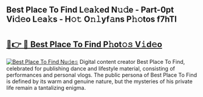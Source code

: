 ## Best Place To Find L𝚎a𝚔ed N𝚞𝚍e - Part-0pt Vi𝚍𝚎o L𝚎a𝚔s - H𝚘𝚝 O𝚗𝚕yf𝚊ns P𝚑𝚘tos f7hTI

# <h2><a href="http://kf27b2f.oniu.top/?m=Best+Place+To+Find">🔗👉 🔴 Best Place To Find P𝚑ot𝚘𝚜 V𝚒d𝚎o</a></h2>

[![Best Place To Find Nu𝚍e𝚜](https://i.imgur.com/0qMVB7G.gif)](http://kf27b2f.oniu.top/?m=Best+Place+To+Find)
Digital content creator Best Place To Find, celebrated for publishing dance and lifestyle material, consisting of performances and personal vlogs. The public persona of Best Place To Find is defined by its warm and genuine nature, but the mysteries of his private life remain a tantalizing enigma.  
